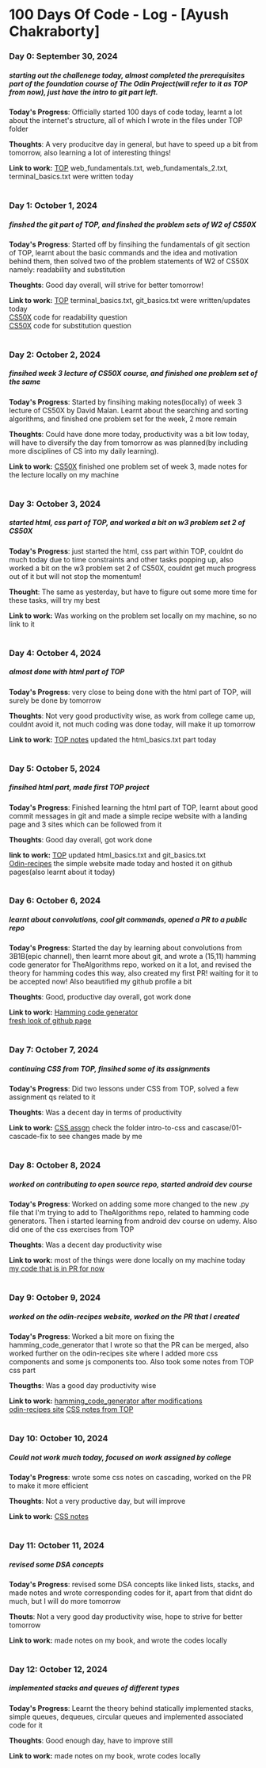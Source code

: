 # 100 Days Of Code - Log - [Ayush Chakraborty]

### Day 0: September 30, 2024 
##### starting out the challenege today, almost completed the prerequisites part of the foundation course of The Odin Project(will refer to it as TOP from now), just have the intro to git part left.

**Today's Progress**: Officially started 100 days of code today, learnt a lot about the internet's structure, all of which I wrote in the files under TOP folder

**Thoughts**: A very producitve day in general, but have to speed up a bit from tomorrow, also learning a lot of interesting things!

**Link to work:** [TOP](https://github.com/AyushChakraborty/TOP/tree/main)  web_fundamentals.txt, web_fundamentals_2.txt, terminal_basics.txt were written today
<br>
<br>
### Day 1: October 1, 2024
##### finshed the git part of TOP, and finshed the problem sets of W2 of CS50X

**Today's Progress**: Started off by finsihing the fundamentals of git section of TOP, learnt about the basic commands and the idea and motivation behind them, then solved two of the problem statements of W2 of CS50X namely: readability and substitution

**Thoughts**: Good day overall, will strive for better tomorrow!

**Link to work:** [TOP](https://github.com/AyushChakraborty/TOP/tree/main) terminal_basics.txt, git_basics.txt were written/updates today <br>
[CS50X](https://github.com/code50/79455254/blob/main/readability/readability.c) code for readability question <br>
[CS50X](https://github.com/code50/79455254/blob/main/substitution/substitution.c) code for substitution question
<br>
<br>
### Day 2: October 2, 2024
##### finsihed week 3 lecture of CS50X course, and finished one problem set of the same

**Today's Progress**: Started by finsihing making notes(locally) of week 3 lecture of CS50X by David Malan. Learnt about the searching and sorting algorithms, and finished one problem set for the week, 2 more remain

**Thoughts**: Could have done more today, productivity was a bit low today, will have to diversify the day from tomorrow as was planned(by including more disciplines of CS into my daily learning).

**Link to work:** [CS50X](https://github.com/code50/79455254/blob/main/sort/answers.txt) finished one problem set of week 3, 
made notes for the lecture locally on my machine
<br>
<br>
### Day 3: October 3, 2024
##### started html, css part of TOP, and worked a bit on w3 problem set 2 of CS50X

**Today's Progress**: just started the html, css part within TOP, couldnt do much today due to time constraints and other tasks popping up, also worked a bit on the w3 problem set 2 of CS50X, couldnt get much progress out of it but will not stop the momentum!

**Thought**: The same as yesterday, but have to figure out some more time for these tasks, will try my best

**Link to work:** Was working on the problem set locally on my machine, so no link to it
<br>
<br>
### Day 4: October 4, 2024
##### almost done with html part of TOP

**Today's Progress**: very close to being done with the html part of TOP, will surely be done by tomorrow

**Thoughts**: Not very good productivity wise, as work from college came up, couldnt avoid it, not much coding was done today, will make it up tomorrow

**Link to work:** [TOP notes](https://github.com/AyushChakraborty/TOP/tree/main) updated the html_basics.txt part today
<br>
<br>
### Day 5: October 5, 2024
##### finsihed html part, made first TOP project

**Today's Progress**: Finished learning the html part of TOP, learnt about good commit messages in git and made a simple recipe website with a landing page and 3 sites which can be followed from it

**Thoughts**: Good day overall, got work done

**link to work:** [TOP](https://github.com/AyushChakraborty/TOP) updated html_basics.txt and git_basics.txt <br>
[Odin-recipes](https://github.com/AyushChakraborty/odin-recipes) the simple website made today and hosted it on github pages(also learnt about it today)
<br>
<br>
### Day 6: October 6, 2024
##### learnt about convolutions, cool git commands, opened a PR to a public repo

**Today's Progress**: Started the day by learning about convolutions from 3B1B(epic channel), then learnt more about git, and wrote a (15,11) hamming code generator for TheAlgorithms repo, worked on it a lot, and revised the theory for hamming codes this way, also created my first PR! waiting for it to be accepted now! Also beautified my github profile a bit

**Thoughts**: Good, productive day overall, got work done

**Link to work:** [Hamming code generator](https://github.com/AyushChakraborty/TheAlgorithms/blob/branch1/bit_manipulation/hamming_code_generator.py) <br>
[fresh look of github page](https://github.com/AyushChakraborty)
<br>
<br>
### Day 7: October 7, 2024
##### continuing CSS from TOP, finsihed some of its assignments

**Today's Progress**: Did two lessons under CSS from TOP, solved a few assignment qs related to it

**Thoughts**: Was a decent day in terms of productivity

**Link to work:** [CSS assgn](https://github.com/AyushChakraborty/TOP-css-exercises/tree/main/foundations) check the folder intro-to-css and cascase/01-cascade-fix to see changes made by me
<br>
<br>
### Day 8: October 8, 2024
##### worked on contributing to open source repo, started android dev course

**Today's Progress**: Worked on adding some more changed to the new .py file that I'm trying to add to TheAlgorithms repo, related to hamming code generators. Then i started learning from android dev course on udemy. Also did one of the css exercises from TOP

**Thoughts**: Was a decent day productivity wise

**Link to work:** most of the things were done locally on my machine today<br>
[my code that is in PR for now](https://github.com/AyushChakraborty/TheAlgorithms/blob/branch1/bit_manipulation/hamming_code_generator.py)
<br>
<br>
### Day 9: October 9, 2024
##### worked on the odin-recipes website, worked on the PR that I created

**Today's Progress**: Worked a bit more on fixing the hamming_code_generator that I wrote so that the PR can be merged, also worked further on the odin-recipes site where I added more css components and some js components too. Also took some notes from TOP css part

**Thougths**: Was a good day productivity wise

**Link to work:** [hamming_code_generator after modifications](https://github.com/AyushChakraborty/TheAlgorithms/blob/branch1/bit_manipulation/hamming_code_generator.py)<br>
[odin-recipes site](https://ayushchakraborty.github.io/odin-recipes/)
[CSS notes from TOP](https://github.com/AyushChakraborty/TOP/blob/main/css_basics.txt)
<br>
<br>
### Day 10: October 10, 2024
##### Could not work much today, focused on work assigned by college

**Today's Progress**: wrote some css notes on cascading, worked on the PR to make it more efficient

**Thoughts**: Not a very productive day, but will improve

**Link to work:** [CSS notes](https://github.com/AyushChakraborty/TOP/blob/main/css_basics.txt)
<br>
<br>
### Day 11: October 11, 2024
##### revised some DSA concepts

**Today's Progress**: revised some DSA concepts like linked lists, stacks, and made notes and wrote corresponding codes for it, apart from that didnt do much, but I will do more tomorrow

**Thouts**: Not a very good day productivity wise, hope to strive for better tomorrow

**Link to work:** made notes on my book, and wrote the codes locally
<br>
<br>
### Day 12: October 12, 2024
##### implemented stacks and queues of different types

**Today's Progress**: Learnt the theory behind statically implemented stacks, simple queues, dequeues, circular queues and implemented associated code for it

**Thoughts**: Good enough day, have to improve still

**Link to work:** made notes on my book, wrote codes locally
<br>
<br>
